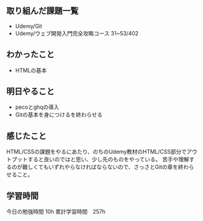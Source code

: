 ## 取り組んだ課題一覧
- Udemy/Git 
- Udemy/ウェブ開発入門完全攻略コース 31~53/402

## わかったこと
- HTMLの基本

## 明日やること
- pecoとghqの導入
- Gitの基本を身につけるを終わらせる

## 感じたこと
HTML/CSSの課題をやるにあたり、のちのUdemy教材のHTML/CSS部分でアウトプットすると良いのではと思い、少し先のものをやっている。
苦手や理解するのが難しくてもいずれやらなければならないので、さっさとGitの章を終わらせること。

## 学習時間
今日の勉強時間 10h
累計学習時間　257h
